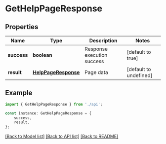 # GetHelpPageResponse


## Properties

Name | Type | Description | Notes
------------ | ------------- | ------------- | -------------
**success** | **boolean** | Response execution success | [default to true]
**result** | [**HelpPageResponse**](HelpPageResponse.md) | Page data | [default to undefined]

## Example

```typescript
import { GetHelpPageResponse } from './api';

const instance: GetHelpPageResponse = {
    success,
    result,
};
```

[[Back to Model list]](../README.md#documentation-for-models) [[Back to API list]](../README.md#documentation-for-api-endpoints) [[Back to README]](../README.md)
